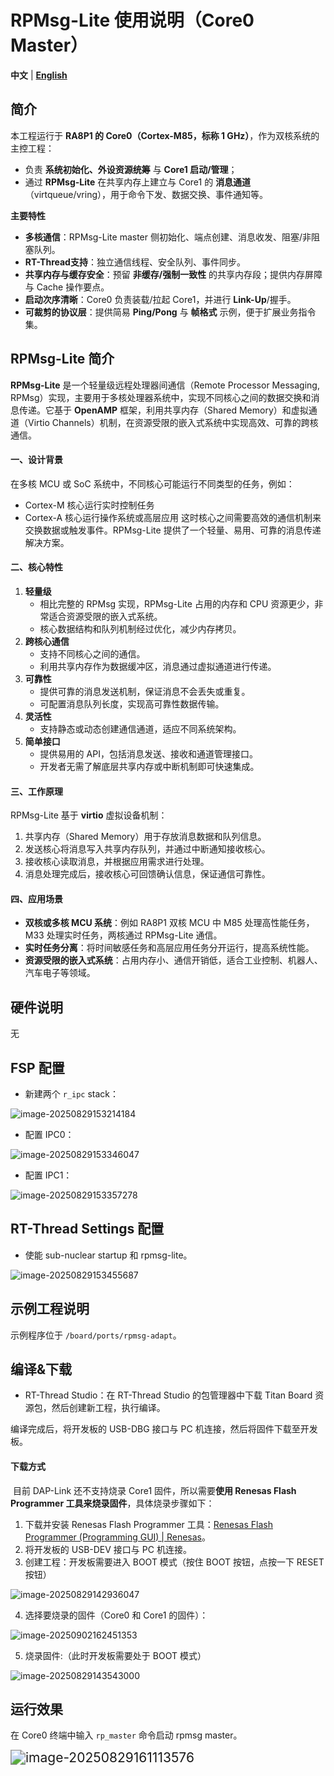 # RPMsg-Lite 使用说明（Core0 Master）

**中文** | [**English**](./README.md)

## 简介

本工程运行于 **RA8P1 的 Core0（Cortex-M85，标称 1 GHz）**，作为双核系统的主控工程：

- 负责 **系统初始化、外设资源统筹** 与 **Core1 启动/管理**；
- 通过 **RPMsg-Lite** 在共享内存上建立与 Core1 的 **消息通道**（virtqueue/vring），用于命令下发、数据交换、事件通知等。

**主要特性**

- **多核通信**：RPMsg-Lite master 侧初始化、端点创建、消息收发、阻塞/非阻塞队列。
- **RT-Thread支持**：独立通信线程、安全队列、事件同步。
- **共享内存与缓存安全**：预留 **非缓存/强制一致性** 的共享内存段；提供内存屏障与 Cache 操作要点。
- **启动次序清晰**：Core0 负责装载/拉起 Core1，并进行 **Link-Up**/握手。
- **可裁剪的协议层**：提供简易 **Ping/Pong** 与 **帧格式** 示例，便于扩展业务指令集。

## RPMsg-Lite 简介

**RPMsg-Lite** 是一个轻量级远程处理器间通信（Remote Processor Messaging, RPMsg）实现，主要用于多核处理器系统中，实现不同核心之间的数据交换和消息传递。它基于 **OpenAMP** 框架，利用共享内存（Shared Memory）和虚拟通道（Virtio Channels）机制，在资源受限的嵌入式系统中实现高效、可靠的跨核通信。

#### 一、设计背景

在多核 MCU 或 SoC 系统中，不同核心可能运行不同类型的任务，例如：

- Cortex-M 核心运行实时控制任务
- Cortex-A 核心运行操作系统或高层应用
   这时核心之间需要高效的通信机制来交换数据或触发事件。RPMsg-Lite 提供了一个轻量、易用、可靠的消息传递解决方案。

#### 二、核心特性

1. **轻量级**
   - 相比完整的 RPMsg 实现，RPMsg-Lite 占用的内存和 CPU 资源更少，非常适合资源受限的嵌入式系统。
   - 核心数据结构和队列机制经过优化，减少内存拷贝。
2. **跨核心通信**
   - 支持不同核心之间的通信。
   - 利用共享内存作为数据缓冲区，消息通过虚拟通道进行传递。
3. **可靠性**
   - 提供可靠的消息发送机制，保证消息不会丢失或重复。
   - 可配置消息队列长度，实现高可靠性数据传输。
4. **灵活性**
   - 支持静态或动态创建通信通道，适应不同系统架构。
5. **简单接口**
   - 提供易用的 API，包括消息发送、接收和通道管理接口。
   - 开发者无需了解底层共享内存或中断机制即可快速集成。

#### 三、工作原理

RPMsg-Lite 基于 **virtio** 虚拟设备机制：

1. 共享内存（Shared Memory）用于存放消息数据和队列信息。
2. 发送核心将消息写入共享内存队列，并通过中断通知接收核心。
3. 接收核心读取消息，并根据应用需求进行处理。
4. 消息处理完成后，接收核心可回馈确认信息，保证通信可靠性。

#### 四、应用场景

- **双核或多核 MCU 系统**：例如 RA8P1 双核 MCU 中 M85 处理高性能任务，M33 处理实时任务，两核通过 RPMsg-Lite 通信。
- **实时任务分离**：将时间敏感任务和高层应用任务分开运行，提高系统性能。
- **资源受限的嵌入式系统**：占用内存小、通信开销低，适合工业控制、机器人、汽车电子等领域。

## 硬件说明

无

## FSP 配置

* 新建两个 `r_ipc` stack：

![image-20250829153214184](figures/image-20250829153214184.png)

* 配置 IPC0：

![image-20250829153346047](figures/image-20250829153346047.png)

* 配置 IPC1：

![image-20250829153357278](figures/image-20250829153357278.png)

## RT-Thread Settings 配置

* 使能 sub-nuclear startup 和 rpmsg-lite。

![image-20250829153455687](figures/image-20250829153455687.png)

## 示例工程说明

示例程序位于 `/board/ports/rpmsg-adapt`。

## 编译&下载

* RT-Thread Studio：在 RT-Thread Studio 的包管理器中下载 Titan Board 资源包，然后创建新工程，执行编译。

编译完成后，将开发板的 USB-DBG 接口与 PC 机连接，然后将固件下载至开发板。

#### 下载方式

​	目前 DAP-Link 还不支持烧录 Core1 固件，所以需要**使用 Renesas Flash Programmer 工具来烧录固件**，具体烧录步骤如下：

1. 下载并安装 Renesas Flash Programmer 工具：[Renesas Flash Programmer (Programming GUI) | Renesas](https://www.renesas.com/en/software-tool/renesas-flash-programmer-programming-gui#downloads)。
2. 将开发板的 USB-DEV 接口与 PC 机连接。
3. 创建工程：开发板需要进入 BOOT 模式（按住 BOOT 按钮，点按一下 RESET 按钮）

![image-20250829142936047](figures/image-20250829142936047.png)

4. 选择要烧录的固件（Core0 和 Core1 的固件）：

![image-20250902162451353](figures/image-20250902162451353.png)

5. 烧录固件:（此时开发板需要处于 BOOT 模式）

![image-20250829143543000](figures/image-20250829143543000.png)

## 运行效果

在 Core0 终端中输入 `rp_master` 命令启动 rpmsg master。

<img src="figures/image-20250829161113576.png" alt="image-20250829161113576" style="zoom:150%;" />
